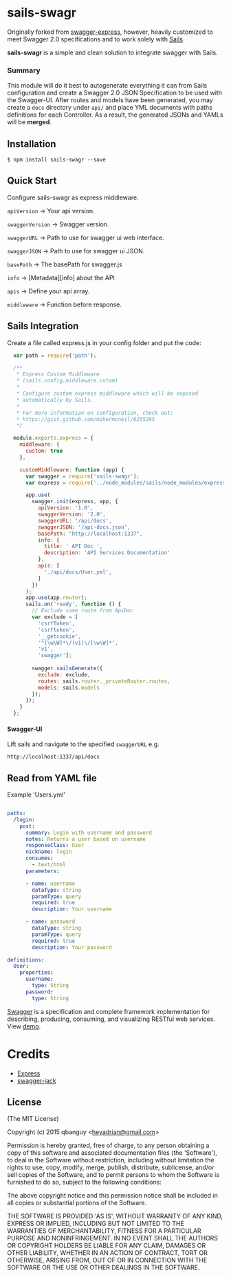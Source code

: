 sails-swagr
=========

Originally forked from [swagger-express](https://github.com/fliptoo/swagger-express), however, heavily 
customized to meet Swagger 2.0 specifications and to work solely with [Sails](http://sailsjs.org/).

__sails-swagr__ is a simple and clean solution to integrate swagger with Sails.

### Summary

This module will do it best to autogenerate everything it can from Sails configuration and create
a Swagger 2.0 JSON Specification to be used with the Swagger-UI. After routes and models have been generated, 
you may create a `docs` directory under `api/` and place YML documents with paths definitions for each Controller. As a result, the generated JSONs and YAMLs will be **merged**. 

## Installation

    $ npm install sails-swagr --save

## Quick Start

Configure sails-swagr as express middleware.


`apiVersion`      -> Your api version.

`swaggerVersion`  -> Swagger version.

`swaggerURL`      -> Path to use for swagger ui web interface.

`swaggerJSON`     -> Path to use for swagger ui JSON.

`basePath`        -> The basePath for swagger.js

`info`            -> [Metadata][info] about the API

`apis`            -> Define your api array.

`middleware`      -> Function before response.

## Sails Integration

Create a file called express.js in your config folder and put the code:

```javascript
  var path = require('path');

  /**
   * Express Custom Middleware
   * (sails.config.middleware.cutom)
   *
   * Configure custom express middleware which will be exposed
   * automatically by Sails.
   *
   * For more information on configuration, check out:
   * https://gist.github.com/mikermcneil/6255295
   */

  module.exports.express = {
    middleware: {
      custom: true
    },

    customMiddleware: function (app) {
      var swagger = require('sails-swagr');
      var express = require('../node_modules/sails/node_modules/express');

      app.use(
        swagger.init(express, app, {
          apiVersion: '1.0',
          swaggerVersion: '2.0',
          swaggerURL: '/api/docs',
          swaggerJSON: '/api-docs.json',
          basePath: "http://localhost:1337",
          info: {
            title: ' API Doc ',
            description: 'API Services Documentation'
          },
          apis: [
            './api/docs/User.yml',
          ]
        })
      );
      app.use(app.router);
      sails.on('ready', function () {
        // Exclude some route from ApiDoc
        var exclude = [
          'csrfToken', 
          'csrftoken', 
          '__getcookie', 
          '^[\w\W]*\/(v1)\/[\w\W]*',
          'v1',
          'swagger'];
        
        swagger.sailsGenerate({
          exclude: exclude,
          routes: sails.router._privateRouter.routes,
          models: sails.models
        });
      });
    }
  };

```

#### Swagger-UI

Lift sails and navigate to the specified `swaggerURL` e.g. 

```
http://localhost:1337/api/docs
```


## Read from YAML file

Example 'Users.yml'

```yml

paths:
  /login:
    post:
      summary: Login with username and password
      notes: Returns a user based on username
      responseClass: User
      nickname: login
      consumes: 
        - text/html
      parameters:

      - name: username
        dataType: string
        paramType: query
        required: true
        description: Your username

      - name: password
        dataType: string
        paramType: query
        required: true
        description: Your password

definitions:
  User:
    properties:
      username:
        type: String
      password:
        type: String    
```

[Swagger](https://developers.helloreverb.com/swagger/) is a specification and complete framework 
implementation for describing, producing, consuming, and visualizing RESTful web services.
View [demo](http://petstore.swagger.wordnik.com/).

# Credits

- [Express](https://github.com/visionmedia/express)
- [swagger-jack](https://github.com/feugy/swagger-jack)

## License

(The MIT License)

Copyright (c) 2015 qbanguy &lt;heyadrian@gmail.com&gt;

Permission is hereby granted, free of charge, to any person obtaining
a copy of this software and associated documentation files (the
'Software'), to deal in the Software without restriction, including
without limitation the rights to use, copy, modify, merge, publish,
distribute, sublicense, and/or sell copies of the Software, and to
permit persons to whom the Software is furnished to do so, subject to
the following conditions:

The above copyright notice and this permission notice shall be
included in all copies or substantial portions of the Software.

THE SOFTWARE IS PROVIDED 'AS IS', WITHOUT WARRANTY OF ANY KIND,
EXPRESS OR IMPLIED, INCLUDING BUT NOT LIMITED TO THE WARRANTIES OF
MERCHANTABILITY, FITNESS FOR A PARTICULAR PURPOSE AND NONINFRINGEMENT.
IN NO EVENT SHALL THE AUTHORS OR COPYRIGHT HOLDERS BE LIABLE FOR ANY
CLAIM, DAMAGES OR OTHER LIABILITY, WHETHER IN AN ACTION OF CONTRACT,
TORT OR OTHERWISE, ARISING FROM, OUT OF OR IN CONNECTION WITH THE
SOFTWARE OR THE USE OR OTHER DEALINGS IN THE SOFTWARE.
